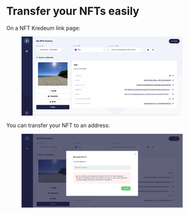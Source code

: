 # Transfer your NFTs easily

On a NFT Kredeum link page:

<figure><img src="../.gitbook/assets/image (5).png" alt=""><figcaption></figcaption></figure>

You can transfer your NFT to an address:

<figure><img src="../.gitbook/assets/image (1).png" alt=""><figcaption></figcaption></figure>
